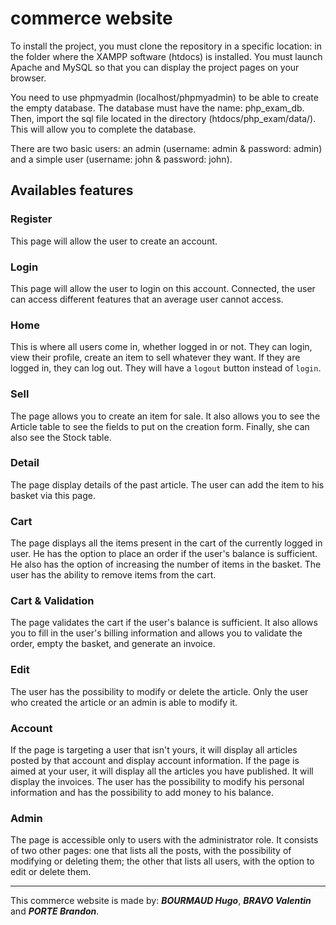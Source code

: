 # commerce website

To install the project, you must clone the repository in a specific location: in the folder where the XAMPP software (htdocs) is installed.
You must launch Apache and MySQL so that you can display the project pages on your browser.

You need to use phpmyadmin (localhost/phpmyadmin) to be able to create the empty database. The database must have the name: php_exam_db. Then, import the sql file located in the directory (htdocs/php_exam/data/). This will allow you to complete the database.

There are two basic users: an admin (username: admin & password: admin) and a simple user (username: john & password: john).

## Availables features

### Register

This page will allow the user to create an account. 

### Login

This page will allow the user to login on this account. Connected, the user can access different features that an average user cannot access.

### Home

This is where all users come in, whether logged in or not.
They can login, view their profile, create an item to sell whatever they want.
If they are logged in, they can log out. They will have a `logout` button instead of `login`.

### Sell

The page allows you to create an item for sale. It also allows you to see the Article table to see the fields to put on the creation form. Finally, she can also see the Stock table.

### Detail

The page display details of the past article. The user can add the item to his basket via this page.

### Cart

The page displays all the items present in the cart of the currently logged in user. He has the option to place an order if the user's balance is sufficient. He also has the option of increasing the number of items in the basket. The user has the ability to remove items from the cart.

### Cart & Validation

The page validates the cart if the user's balance is sufficient. It also allows you to fill in the user's billing information and allows you to validate the order, empty the basket, and generate an invoice.

### Edit

The user has the possibility to modify or delete the article. Only the user who created the article or an admin is able to modify it.

### Account

If the page is targeting a user that isn't yours, it will display all articles posted by that account and display account information.
If the page is aimed at your user, it will display all the articles you have published. It will display the invoices. The user has the possibility to modify his personal information and has the possibility to add money to his balance.

### Admin

The page is accessible only to users with the administrator role. It consists of two other pages: one that lists all the posts, with the possibility of modifying or deleting them; the other that lists all users, with the option to edit or delete them.



---

This commerce website is made by: ***BOURMAUD Hugo***, ***BRAVO Valentin*** and ***PORTE Brandon***.